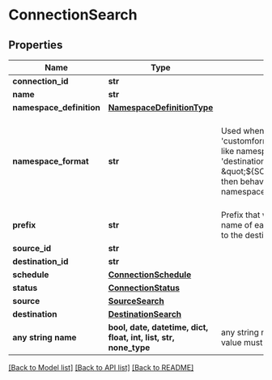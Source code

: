 # ConnectionSearch


## Properties
Name | Type | Description | Notes
------------ | ------------- | ------------- | -------------
**connection_id** | **str** |  | [optional] 
**name** | **str** |  | [optional] 
**namespace_definition** | [**NamespaceDefinitionType**](NamespaceDefinitionType.md) |  | [optional] 
**namespace_format** | **str** | Used when namespaceDefinition is &#39;customformat&#39;. If blank then behaves like namespaceDefinition &#x3D; &#39;destination&#39;. If \&quot;${SOURCE_NAMESPACE}\&quot; then behaves like namespaceDefinition &#x3D; &#39;source&#39;. | [optional]  if omitted the server will use the default value of "null"
**prefix** | **str** | Prefix that will be prepended to the name of each stream when it is written to the destination. | [optional] 
**source_id** | **str** |  | [optional] 
**destination_id** | **str** |  | [optional] 
**schedule** | [**ConnectionSchedule**](ConnectionSchedule.md) |  | [optional] 
**status** | [**ConnectionStatus**](ConnectionStatus.md) |  | [optional] 
**source** | [**SourceSearch**](SourceSearch.md) |  | [optional] 
**destination** | [**DestinationSearch**](DestinationSearch.md) |  | [optional] 
**any string name** | **bool, date, datetime, dict, float, int, list, str, none_type** | any string name can be used but the value must be the correct type | [optional]

[[Back to Model list]](../README.md#documentation-for-models) [[Back to API list]](../README.md#documentation-for-api-endpoints) [[Back to README]](../README.md)


